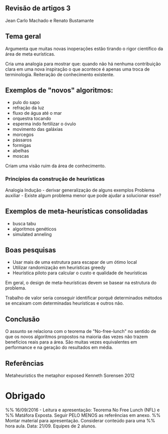 ## Revisão de artigos 3

Jean Carlo Machado e Renato Bustamante

## Tema geral

Argumenta que muitas novas inoperações estão tirando o rigor
científico da área de meta eurísticas.

Cria uma analogia para mostrar que: quando não há nenhuma
contribuição clara em uma nova inspiração o que acontece é apenas
uma troca de terminologia.
Reiteração de conhecimento existente.

## Exemplos de "novos" algoritmos:

- pulo do sapo
- refração da luz
- fluxo de água até o mar
- orquestra tocando
- esperma indo fertilizar o óvulo
- movimento das galáxias
- morcegos
- pássaros
- formigas
- abelhas
- moscas

Criam uma visão ruim da área de conhecimento.

### Princípios da construção de heurísticas

Analogia
Indução - derivar generalização de alguns exemplos
Problema auxiliar - Existe algum problema menor que pode ajudar a
solucionar esse?

## Exemplos de meta-heurísticas consolidadas

- busca tabu
- algoritmos genéticos
- simulated anneling

## Boas pesquisas

- Usar mais de uma estrutura para escapar de um ótimo local
- Utilizar randomização em heurísticas greedy
- Heurística piloto para calcular o custo e qualidade de
  heurísticas

Em geral, o design de meta-heurísticas devem se basear na estrutura
do problema.

Trabalho de valor seria conseguir identificar porquê determinados
métodos se encaixam com determinadas heurísticas e outros não.

## Conclusão


O assunto se relaciona com o teorema de "No-free-lunch" no sentido
de que os novos algoritmos propostos na maioria das vezes não
trazem benefícios reais para a área. São muitas vezes equivalentes
em performance e na geração do resultados em média.


## Referências

Metaheuristics the metaphor exposed
Kenneth Sorensen 2012


# Obrigado


%% 16/09/2016 - Leitura e apresentação: Teorema No Free Lunch (NFL) e
%% Matáfora Exposta. Seguir PELO MENOS as referências em anexo.
%% Montar material para apresentação. Considerar conteúdo para uma
%% hora aula. Data: 21/09. Equipes de 2 alunos.

